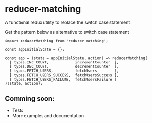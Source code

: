 # reducer-matching
A functional redux utility to replace the switch case statement.

Get the pattern below as alternative to switch case statement

```JS
import reducerMatching from 'reducer-matching';

const appInitialState = {};

const app = (state = appInitialState, action) => reducerMatching(
  [ types.INC_COUNT,            incrementCounter  ],
  [ types.DEC_COUNT,            decrementCounter  ],
  [ types.FETCH_USERS,          fetchUsers        ],
  [ types.FETCH_USERS_SUCCESS,  fetchUsersSuccess ],
  [ types.FETCH_USERS_FAILURE,  fetchUsersFailure ]
)(state, action);
```

## Comming soon:
* Tests
* More examples and documentation
